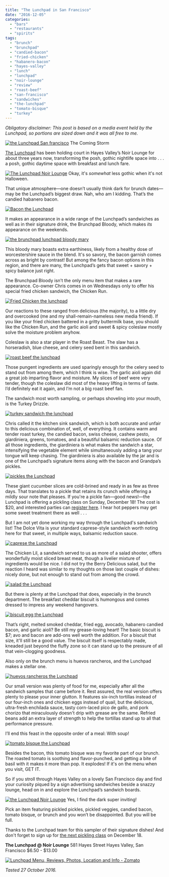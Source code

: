 ```yaml
---
title: "The Lunchpad in San Francisco"
date: "2016-12-05"
categories:
  - "bars"
  - "restaurants"
  - "spirits"
tags:
  - "brunch"
  - "brunchpad"
  - "candied-bacon"
  - "fried-chicken"
  - "habanero-bacon"
  - "hayes-valley"
  - "lunch"
  - "lunchpad"
  - "noir-lounge"
  - "review"
  - "roast-beef"
  - "san-francisco"
  - "sandwiches"
  - "the-lunchpad"
  - "tomato-bisque"
  - "turkey"
---
```


_Obligatory disclaimer: This post is based on a media event held by the Lunchpad, so portions are sized down and it was all free to me._




<div class="caption">

[![the Lunchpad San francisco](http://s3.amazonaws.com/thegourmez-wpmedia/2016/12/TheLunchPad_05-393x500.jpg)](http://s3.amazonaws.com/thegourmez-wpmedia/2016/12/TheLunchPad_05.jpg) The Coming Storm</div>


[The Lunchpad](http://www.thelunchpadsf.com/) has been holding court in Hayes Valley’s Noir Lounge for about three years now, transforming the posh, gothic nightlife space into . . . a posh, gothic daytime space with breakfast and lunch fare.




<div class="caption">

[![The Lunchpad Noir Lounge](http://s3.amazonaws.com/thegourmez-wpmedia/2016/12/TheLunchPad_02.jpg)](http://s3.amazonaws.com/thegourmez-wpmedia/2016/12/TheLunchPad_02.jpg) Okay, it's _somewhat_ less gothic when it's not Halloween.</div>


That unique atmosphere—one doesn’t usually think dark for brunch dates—may be the Lunchpad’s biggest draw. Nah, who am I kidding. That’s the candied habanero bacon.

[![Bacon the Lunchpad](http://s3.amazonaws.com/thegourmez-wpmedia/2016/12/TheLunchPad_04-500x335.jpg)](http://s3.amazonaws.com/thegourmez-wpmedia/2016/12/TheLunchPad_04.jpg)

It makes an appearance in a wide range of the Lunchpad’s sandwiches as well as in their signature drink, the Brunchpad Bloody, which makes _its_ appearance on the weekends.

[![the brunchpad lunchpad bloody mary](http://s3.amazonaws.com/thegourmez-wpmedia/2016/12/TheLunchPad_13-334x500.jpg)](http://s3.amazonaws.com/thegourmez-wpmedia/2016/12/TheLunchPad_13.jpg)

This bloody mary boasts extra earthiness, likely from a healthy dose of worcestershire sauce in the blend. It's so savory, the bacon garnish comes across as bright by contrast! But among the fancy bacon options in this region, and there are many, the Lunchpad’s gets that sweet + savory + spicy balance just right.

The Brunchpad Bloody isn’t the only menu item that makes a rare appearance. Co-owner Chris comes in on Wednesdays only to offer his special fried chicken sandwich, the Chicken Run.

[![Fried Chicken the lunchpad](http://s3.amazonaws.com/thegourmez-wpmedia/2016/12/TheLunchPad_14-500x357.jpg)](http://s3.amazonaws.com/thegourmez-wpmedia/2016/12/TheLunchPad_14.jpg)

Our reactions to these ranged from delicious (the majority), to a little dry and overcooked (me and my shall-remain-nameless new media friend). If you like your fried chicken battered in a gritty buttermilk base, you should like the Chicken Run, and the garlic aioli and sweet & spicy coleslaw mostly solve the moisture problem anyhow.

Coleslaw is also a star player in the Roast Beast. The slaw has a horseradish, blue cheese, and celery seed bent in this sandwich.

[![roast beef the lunchpad](http://s3.amazonaws.com/thegourmez-wpmedia/2016/12/TheLunchPad_12-500x336.jpg)](http://s3.amazonaws.com/thegourmez-wpmedia/2016/12/TheLunchPad_12.jpg)

Those pungent ingredients are used sparingly enough for the celery seed to stand out from among them, which I think is wise. The garlic aioli again did a great job imparting flavor and moisture. My slices of beef were very tender, though the coleslaw did most of the heavy lifting in terms of taste. I’d definitely eat it again, and I’m not a big roast beef fan.

The sandwich most worth sampling, or perhaps shoveling into your mouth, is the Turkey Drizzle.

[![turkey sandwich the lunchpad](http://s3.amazonaws.com/thegourmez-wpmedia/2016/12/TheLunchPad_19-500x356.jpg)](http://s3.amazonaws.com/thegourmez-wpmedia/2016/12/TheLunchPad_19.jpg)

Chris called it the kitchen sink sandwich, which is both accurate and unfair to this delicious combination of, well, of everything. It contains warm and tender roast turkey, the candied bacon, swiss cheese, cashew pesto, giardiniera, greens, tomatoes, and a beautiful balsamic reduction sauce. Of all those ingredients, the giardiniera is what makes the sandwich a star, intensifying the vegetable element while simultaneously adding a tang your tongue will keep chasing. The giardiniera is also available by the jar and is one of the Lunchpad’s signature items along with the bacon and Grandpa’s pickles.

[![pickles the Lunchpad](http://s3.amazonaws.com/thegourmez-wpmedia/2016/12/TheLunchPad_10-500x334.jpg)](http://s3.amazonaws.com/thegourmez-wpmedia/2016/12/TheLunchPad_10.jpg)

These giant cucumber slices are cold-brined and ready in as few as three days. That translates to a pickle that retains its crunch while offering a mildly sour note that pleases. If you're a pickle fan—good news!—the Lunchpad is offering a pickling class on Sunday, December 18! The cost is $20, and interested parties can [register here](https://www.eventbrite.com/e/get-pickled-with-the-lunchpad-tickets-29314847498). I hear hot peppers may get some sweet treatment there as well . . .

But I am not yet done working my way through the Lunchpad's sandwich list! The Dolce Vita is your standard caprese-style sandwich worth noting here for that sweet, in multiple ways, balsamic reduction sauce.

[![caprese the Lunchpad](http://s3.amazonaws.com/thegourmez-wpmedia/2016/12/TheLunchPad_03-500x334.jpg)](http://s3.amazonaws.com/thegourmez-wpmedia/2016/12/TheLunchPad_03.jpg)

The Chicken Lil, a sandwich served to us as more of a salad shooter, offers wonderfully moist sliced breast meat, though a livelier mixture of ingredients would be nice. I did not try the Berry Delicious salad, but the reaction I heard was similar to my thoughts on those last couple of dishes: nicely done, but not enough to stand out from among the crowd.

[![salad the Lunchpad](http://s3.amazonaws.com/thegourmez-wpmedia/2016/12/TheLunchPad_15-500x273.jpg)](http://s3.amazonaws.com/thegourmez-wpmedia/2016/12/TheLunchPad_15.jpg)

But there is plenty at the Lunchpad that does, especially in the brunch department. The breakfast cheddar biscuit is humongous and comes dressed to impress any weekend hangovers.

[![biscuit egg the Lunchpad](http://s3.amazonaws.com/thegourmez-wpmedia/2016/12/TheLunchPad_17-500x396.jpg)](http://s3.amazonaws.com/thegourmez-wpmedia/2016/12/TheLunchPad_17.jpg)

That’s right, melted smoked cheddar, fried egg, avocado, habanero candied bacon, and garlic aioli? Be still my grease-loving heart! The basic biscuit is $7; avo and bacon are add-ons well worth the addition. For a biscuit that size, it'll still be a good value. The biscuit itself is respectably made, kneaded just beyond the fluffy zone so it can stand up to the pressure of all that vein-clogging goodness.

Also only on the brunch menu is huevos rancheros, and the Lunchpad makes a stellar one.

[![huevos rancheros the Lunchpad](http://s3.amazonaws.com/thegourmez-wpmedia/2016/12/TheLunchPad_18-500x331.jpg)](http://s3.amazonaws.com/thegourmez-wpmedia/2016/12/TheLunchPad_18.jpg)

Our small version was plenty of food for me, especially after all the sandwich samples that came before it. Rest assured, the real version offers plenty to please your inner glutton. It features six-inch tortillas instead of our four-inch ones and chicken eggs instead of quail, but the delicious, ultra-fresh enchilada sauce, tasty corn-laced pico de gallo, and pork chorizo that miraculously doesn't drip with grease are the same. Refried beans add an extra layer of strength to help the tortillas stand up to all that performance pressure.

I’ll end this feast in the opposite order of a meal: With soup!

[![tomato bisque the Lunchpad](http://s3.amazonaws.com/thegourmez-wpmedia/2016/12/TheLunchPad_09-408x500.jpg)](http://s3.amazonaws.com/thegourmez-wpmedia/2016/12/TheLunchPad_09.jpg)

Besides the bacon, this tomato bisque was my favorite part of our brunch. The roasted tomato is soothing and flavor-punched, and getting a bite of basil with it makes it more than pop. It explodes! If it's on the menu when you visit, GET IT.

So if you stroll through Hayes Valley on a lovely San Francisco day and find your curiosity piqued by a sign advertising sandwiches beside a snazzy lounge, head on in and explore the Lunchpad’s sandwich boards.




<div class="caption">

[![the Lunchpad Noir Lounge](http://s3.amazonaws.com/thegourmez-wpmedia/2016/12/TheLunchPad_08-404x500.jpg)](http://s3.amazonaws.com/thegourmez-wpmedia/2016/12/TheLunchPad_08.jpg) Yes, I find the dark super inviting!</div>


Pick an item featuring pickled pickles, pickled veggies, candied bacon, tomato bisque, or brunch and you won’t be disappointed. But you will be full.

Thanks to the Lunchpad team for this sampler of their signature dishes! And don't forget to sign up for [the next pickling class](https://www.eventbrite.com/e/get-pickled-with-the-lunchpad-tickets-29314847498) on December 18.

**The Lunchpad @ Noir Lounge** 581 Hayes Street Hayes Valley, San Francisco $6.50 - $13.00

[![Lunchpad Menu, Reviews, Photos, Location and Info - Zomato](https://www.zomato.com/logo/17769691/minilink)](https://www.zomato.com/san-francisco/lunchpad-hayes-valley "View Menu, Reviews, Photos & Information about Lunchpad, Hayes Valley and other Restaurants in San Francisco")

_Tasted 27 October 2016._

